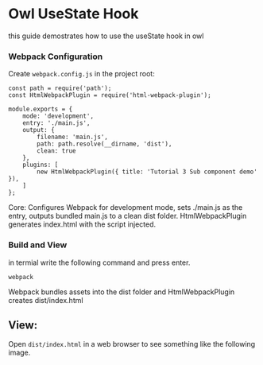 # Owl UseState Hook

this guide demostrates how to use the useState hook in owl


### Webpack Configuration

Create `webpack.config.js` in the project root:
```
const path = require('path');
const HtmlWebpackPlugin = require('html-webpack-plugin');

module.exports = {
    mode: 'development',
    entry: './main.js',
    output: {
        filename: 'main.js',
        path: path.resolve(__dirname, 'dist'),
        clean: true
    },
    plugins: [
        new HtmlWebpackPlugin({ title: 'Tutorial 3 Sub component demo' }),
    ]
};
```
Core: Configures Webpack for development mode, sets ./main.js as the entry, outputs bundled main.js to a clean dist folder. HtmlWebpackPlugin generates index.html with the script injected.

### Build and View

in termial write the following command and press enter.
```
webpack
```

Webpack bundles assets into the dist folder and HtmlWebpackPlugin creates dist/index.html

## View:
Open `dist/index.html` in a web browser to see something like the following image.